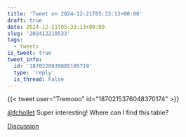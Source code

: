 ```yaml
---
title: 'Tweet on 2024-12-21T05:33:13+00:00'
draft: true
date: 2024-12-21T05:33:13+00:00
slug: '202412210533'
tags:
  - tweets
is_tweet: true
tweet_info:
  id: '1870220939885195719'
  type: 'reply'
  is_thread: False
---
```




{{< tweet user="Tremooo" id="1870215376048370174" >}}

[@fchollet](https://x.com/fchollet) Super interesting! Where can I find this table?

[Discussion](https://x.com/sytelus/status/1870220939885195719)
